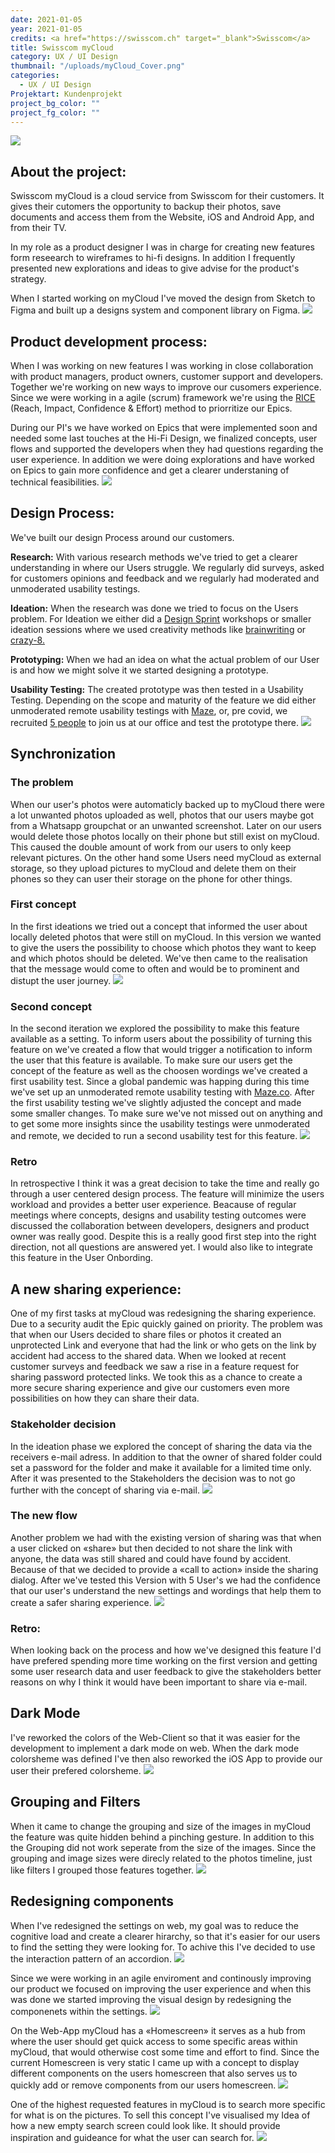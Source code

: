 ```yaml
---
date: 2021-01-05
year: 2021-01-05
credits: <a href="https://swisscom.ch" target="_blank">Swisscom</a>
title: Swisscom myCloud
category: UX / UI Design
thumbnail: "/uploads/myCloud_Cover.png"
categories:
  - UX / UI Design
Projektart: Kundenprojekt
project_bg_color: ""
project_fg_color: ""
---
```


![](/uploads/myCloud_Web_Mobile.png)

## About the project:

Swisscom myCloud is a cloud service from Swisscom for their customers. It gives their cutomers the opportunity to backup their photos, save documents and access them from the Website, iOS and Android App, and from their TV.

In my role as a product designer I was in charge for creating new features form reseearch to wireframes to hi-fi designs. In addition I frequently presented new explorations and ideas to give advise for the product's strategy.

When I started working on myCloud I've moved the design from Sketch to Figma and built up a designs system and component library on Figma.
![](/uploads/myCloud_iOS_Design_System.png)

## Product development process:

When I was working on new features I was working in close collaboration with product managers, product owners, customer support and developers. Together we're working on new ways to improve our cusomers experience. Since we were working in a agile (scrum) framework we're using the <a href="https://medium.com/swlh/rice-scoring-model-for-prioritisation-88d879bfbac0" target="_blank"> RICE</a> (Reach, Impact, Confidence & Effort) method to priorritize our Epics.

During our PI's we have worked on Epics that were implemented soon and needed some last touches at the Hi-Fi Design, we finalized concepts, user flows and supported the developers when they had questions regarding the user experience. In addition we were doing explorations and have worked on Epics to gain more confidence and get a clearer understaning of technical feasibilities.
![](/uploads/myCloud_Product_Dev_Process.png)

## Design Process:

We've built our design Process around our customers.

**Research:** With various research methods we've tried to get a clearer understanding in where our Users struggle. We regularly did surveys, asked for customers opinions and feedback and we regularly had moderated and unmoderated usability testings.

**Ideation:** When the research was done we tried to focus on the Users problem. For Ideation we either did a <a href="https://medium.com/productschool/google-design-sprint-a-beginner-guide-835301d2d301" target="_blank">Design Sprint</a> workshops or smaller ideation sessions where we used creativity methods like <a href="https://medium.com/@jdmeier/how-to-use-brainwriting-to-generate-more-ideas-41c68ade07be" target="_blank">brainwriting</a> or <a href="https://www.youtube.com/watch?v=yz4g87XapQ0" target="_blank"> crazy-8.</a>

**Prototyping:** When we had an idea on what the actual problem of our User is and how we might solve it we started designing a prototype.

**Usability Testing:** The created prototype was then tested in a Usability Testing. Depending on the scope and maturity of the feature we did either unmoderated remote usability testings with <a href="https://maze.co/" target="_blank">Maze</a>, or, pre covid, we recruited <a href="https://www.nngroup.com/articles/why-you-only-need-to-test-with-5-users/" target="_blank"> 5 people</a> to join us at our office and test the prototype there.
![](/uploads/myCloud_Human_Centered_Process.png)

## Synchronization
### The problem
When our user's photos were automaticly backed up to myCloud there were a lot unwanted photos uploaded as well, photos that our users maybe got from a Whatsapp groupchat or an unwanted screenshot. Later on our users would delete those photos locally on their phone but still exist on myCloud. This caused the double amount of work from our users to only keep relevant pictures. On the other hand some Users need myCloud as external storage, so they upload pictures to myCloud and delete them on their phones so they can user their storage on the phone for other things.

### First concept
In the first ideations we tried out a concept that informed the user about locally deleted photos that were still on myCloud. In this version we wanted to give the users the possibility to choose which photos they want to keep and which photos should be deleted.
We've then came to the realisation that the message would come to often and would be to prominent and distupt the user journey.
![](/uploads/myCloud_DeletePropagation.png)

### Second concept
In the second iteration we explored the possibility to make this feature available as a setting. To inform users about the possibility of turning this feature on we've created a flow that would trigger a notification to inform the user that this feature is available. To make sure our users get the concept of the feature as well as the choosen wordings we've created a first usability test. Since a global pandemic was happing during this time we've set up an unmoderated remote usability testing with <a href="https://maze.co/" target="_blank">Maze.co</a>. After the first usability testing we've slightly adjusted the concept and made some smaller changes. To make sure we've not missed out on anything and to get some more insights since the usability testings were unmoderated and remote, we decided to run a second usability test for this feature.
![](/uploads/myCloud_DeletePropagation2.png)

### Retro
In retrospective I think it was a great decision to take the time and really go through a user centered design process. The feature will minimize the users workload and provides a better user experience. Beacause of regular meetings where concepts, designs and usability testing outcomes were discussed the collaboration between developers, designers and product owner was really good. Despite this is a really good first step into the right direction, not all questions are answered yet. I would also like to integrate this feature in the User Onbording.

## A new sharing experience:
One of my first tasks at myCloud was redesigning the sharing experience. Due to a security audit the Epic quickly gained on priority. The problem was that when our Users decided to share files or photos it created an unprotected Link and everyone that had the link or who gets on the link by accident had access to the shared data. When we looked at recent customer surveys and feedback we saw a rise in a feature request for sharing password protected links. We took this as a chance to create a more secure sharing experience and give our customers even more possibilities on how they can share their data.

### Stakeholder decision
In the ideation phase we explored the concept of sharing the data via the receivers e-mail adress. In addition to that the owner of shared folder could set a password for the folder and make it available for a limited time only. After it was presented to the Stakeholders the decision was to not go further with the concept of sharing via e-mail. 
![](/uploads/myCloud_Sharing1.png)

### The new flow 
Another problem we had with the existing version of sharing was that when a user clicked on «share» but then decided to not share the link with anyone, the data was still shared and could have found by accident. Because of that we decided to provide a «call to action» inside the sharing dialog. After we've tested this Version with 5 User's we had the confidence that our user's understand the new settings and wordings that help them to create a safer sharing experience.
![](/uploads/myCloud_Sharing2.png)

### Retro:
When looking back on the process and how we've designed this feature I'd have prefered spending more time working on the first version and getting some user research data and user feedback to give the stakeholders better reasons on why I think it would have been important to share via e-mail.

## Dark Mode
I've reworked the colors of the Web-Client so that it was easier for the development to implement a dark mode on web. When the dark mode colorsheme was defined I've then also reworked the iOS App to provide our user their prefered colorsheme.
![](/uploads/myCloud_Colorshemes.png)

## Grouping and Filters
When it came to change the grouping and size of the images in myCloud the feature was quite hidden behind a pinching gesture. In addition to this the Grouping did not work seperate from the size of the images. Since the grouping and image sizes were direcly related to the photos timeline, just like filters I grouped those features together.
![](/uploads/myCloud_ViewFilter_Flow.png)

## Redesigning components
When I've redesigned the settings on web, my goal was to reduce the cognitive load and create a clearer hirarchy, so that it's easier for our users to find the setting they were looking for. To achive this I've decided to use the interaction pattern of an accordion.
![](/uploads/myCloud_SettingsAccoridon.png)

Since we were working in an agile enviroment and continously improving our product we focused on improving the user experience and when this was done we started improving the visual design by redesigning the componenets within the settings.
![](/uploads/myCloud_SettingsComponents.png)

On the Web-App myCloud has a «Homescreen» it serves as a hub from where the user should get quick access to some specific areas within myCloud, that would otherwise cost some time and effort to find. Since the current Homescreen is very static I came up with a concept to display different components on the users homescreen that also serves us to quickly add or remove components from our users homescreen. 
![](/uploads/myCloud_Home_Redesign.png)

One of the highest requested features in myCloud is to search more specific for what is on the pictures. To sell this concept I've visualised my Idea of how a new empty search screen could look like. It should provide inspiration and guideance for what the user can search for.
![](/uploads/myCloud_SearchRedesign.png)


